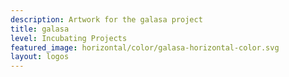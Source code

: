 ```yaml
---
description: Artwork for the galasa project
title: galasa
level: Incubating Projects
featured_image: horizontal/color/galasa-horizontal-color.svg
layout: logos
---
```

